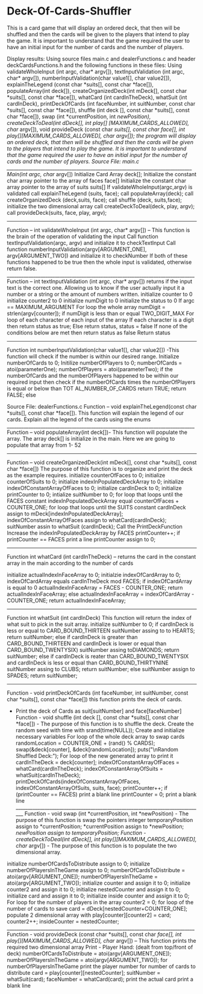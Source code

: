 # Deck-Of-Cards-Shuffler
This is a card game that will display an ordered deck, that then will be shuffled and then the cards will be given to the players that intend to play the game. It is important to understand that the game required the user to have an initial input for the number of cards and the number of players.


Display results: Using source files main.c and dealerFunctions.c and header deckCardsFunctions.h and the following functions in these files:
Using validateWholeInput (int argc, char* argv[]), textInputValidation (int argc, char* argv[]), numberInputValidation(char value1[], char value2[]), explainTheLegend (const char *suits[], const char *face[]), populateArray(int deck[]), createOrganizedDeck(int mDeck[], const char *suits[], const char *face[]), whatCard (int cardInTheDeck), whatSuit (int cardInDeck), printDeckOfCards (int faceNumber, int suitNumber, const char *suits[], const char *face[]), shuffle (int deck [], const char *suits[], const char *face[]), swap (int *currentPosition, int *newPosition), createDeckToDeal(int dDeck[], int play[] [MAXIMUM_CARDS_ALLOWED], char* argv[]), void provideDeck (const char *suits[], const char *face[], int play[][MAXIMUM_CARDS_ALLOWED], char* argv[]);
the program will display an ordered deck, that then will be shuffled and then the cards will be given to the players that intend to play the game. It is important to understand that the game required the user to have an initial input for the number of cards and the number of players.
Source File: main.c _____________________________________________________________________________
Main(int argc, char* argv[]) Initialize Card Array deck[];
Initialize the constant char array pointer to the array of faces face[]
Initialize the constant char array pointer to the array of suits suits[]
If validateWholeInput(argc,argv) is validated
call explainTheLegend (suits, face);
call populateArray(deck);
call createOrganizedDeck (deck,suits, face); call shuffle (deck, suits,face);
initialize the two dimensional array
call createDeckToDeal(deck, play, argv); call provideDeck(suits, face, play, argv);
_____________________________________________________________________________
Function – int validateWholeInput (int argc, char* argv[]) – This function is the brain of the operation of validating the input
Call function textInputValidation(argc, argv) and initialize it to checkTextInput
Call function numberInputValidation(argv[ARGUMENT_ONE], argv[ARGUMENT_TWO]) and initialize it to checkNumber
If both of these functions happened to be true then the whole input is validated, otherwise
return false. ______________________________________________________________________________
Function – int textInputValidation (int argc, char* argv[]) returns if the input text is the correct one. Allowing us to know if the user actually input it a number or a string or the amount of numbers written.
initialize counter to 0 initialize counter2 to 0 initialize numDigit to 0 initialize the status to 0
If argc == MAXIMUM_ARGUMENT For loop the whole array
numDigit = strlen(argv[counter]);
if numDigit is less than or equal TWO_DIGIT_MAX
For loop of each character of each input of the array
If each character is a digit then return status as true; Else return status, status = false
If none of the conditions below are met then return status as false Return status
______________________________________________________________________________

Function int numberInputValidation(char value1[], char value2[]) -This function will check if the number is within our desired range.
Initialize numberOfCards to 0;
Initilize numberOfPlayers to 0;
numberOfCards = atoi(parameterOne);
numberOfPlayers = atoi(parameterTwo);
if the numberOfCards and the numberOfPlayers happened to be within our required input then check
if the numberOfCards times the numberOfPlayers is equal or below than TOT AL_NUMBER_OF_CARDS
return TRUE; return FALSE;
else
 
Source File: dealerFunctions.c
Function – void explainTheLegend(const char *suits[], const char *face[]). This function will explain the legend of our cards.
Explain all the legend of the cards using the enums ______________________________________________________________________________ Function – void populateArray(int deck[])- This function will populate the array.
The array deck[] is initialize in the main. Here we are going to populate that array from 1-
      52
______________________________________________________________________________
Function – void createOrganizedDeck(int mDeck[], const char *suits[], const char *face[]) The purpose of this function is to organize and print the deck as the example requires.
initialize counterOfFaces to 0;
initialize counterOfSuits to 0;
initialize indexInPopulatedDeckArray to 0; initialize indexOfConstantArrayOfFaces to 0; initialize cardInDeck to 0;
initialize printCounter to 0;
intialize suitNumber to 0;
for loop that loops until the FACES constant
indexInPopulatedDeckArray equal counterOfFaces + COUNTER_ONE;
for loop that loops until the SUITS constant
cardInDeck assign to mDeck[indexInPopulatedDeckArray]; indexOfConstantArrayOfFaces assign to whatCard(cardInDeck); suitNumber assin to whatSuit (cardInDeck);
Call the PrintDeckFunction
Increase the indexInPopulatedDeckArray by FACES printCounter++;
if printCounter == FACES
print a line
printCounter assign to 0;
______________________________________________________________________________
Function int whatCard (int cardInTheDeck) – returns the card in the constant array in the main according to the number of cards
 
initialize actualIndexInFaceArray to 0;
initialzie indexOfCardArray to 0;
indexOfCardArray equals cardInTheDeck mod FACES;
if indexOfCardArray is equal to 0
actualIndexInFaceArray = FACES - COUNTER_ONE; return actualIndexInFaceArray;
else
actualIndexInFaceArray = indexOfCardArray - COUNTER_ONE; return actualIndexInFaceArray;
______________________________________________________________________________
Function int whatSuit (int cardInDeck) This function will return the index of what suit to pick in the suit array.
initialize suitNumber to 0;
if cardInDeck is less or equal to CARD_BOUND_THIRTEEN suitNumber assing to to HEARTS;
return suitNumber;
else if cardInDeck is greater than CARD_BOUND_THIRTEEN and cardInDeck is lower or equal than CARD_BOUND_TWENTYSIX)
suitNumber assing toDIAMONDS; return suitNumber;
else if cardInDeck is reater than CARD_BOUND_TWENTYSIX and cardInDeck is less or equal than CARD_BOUND_THIRTYNINE
suitNumber assing to CLUBS; return suitNumber;
else
suitNumber assign to SPADES; return suitNumber;
______________________________________________________________________________

Function - void printDeckOfCards (int faceNumber, int suitNumber, const char *suits[], const char *face[]) this function prints the deck of cards.
- Print the deck of Cards as suit[suitNumber] and face[faceNumber]
Function - void shuffle (int deck [], const char *suits[], const char *face[]) - The purpose of this function is to shuffle the deck.
Create the random seed with time with srand(time(NULL)); Create and initialize necessary variables
For loop of the whole deck array to swap cards
randomLocation = COUNTER_ONE + (rand() % CARDS); swap(&deck[counter], &deck[randomLocation]);
puts("\nRandom Shuffled Deck:");
For loop of the new generated array to print it
cardInTheDeck = deck[counter]; indexOfConstantArrayOfFaces = whatCard(cardInTheDeck); indexOfConstantArrayOfSuits = whatSuit(cardInTheDeck); printDeckOfCards(indexOfConstantArrayOfFaces,
indexOfConstantArrayOfSuits, suits, face); printCounter++;
if (printCounter == FACES)
print a blank line printCounter = 0;
print a blank line ______________________________________________________________________________
Function - void swap (int *currentPosition, int *newPosition) - The purpose of this function is swap the pointers
integer temporaryPosition assign to *currentPosition; *currentPosition assign to *newPosition; *newPosition assign to temporaryPosition;
Function - createDeckToDeal(int dDeck[], int play[][MAXIMUM_CARDS_ALLOWED], char* argv[]) - The purpose of this function is to populate the two dimensional array.
  
initialize numberOfCardsToDistribute assign to 0; initialize numberOfPlayersInTheGame assign to 0;
numberOfCardsToDistribute = atoi(argv[ARGUMENT_ONE]); numberOfPlayersInTheGame = atoi(argv[ARGUMENT_TWO]);
initialize counter and assign it to 0; initialize counter2 and assign it to 0; initialize nestedCounter and assign it to 0; initialize card and assign it to 0;
initialize inside counter and assign it to 0;
For loop for the number of players in the array counter2 = 0;
for loop of the number of cards to save
card = dDeck[nestedCounter+COUNTER_ONE];
populate 2 dimensional array with play[counter][counter2] = card; counter2++;
insideCounter = nestedCounter; ______________________________________________________________________________
Function - void provideDeck (const char *suits[], const char *face[], int play[][MAXIMUM_CARDS_ALLOWED], char* argv[]) – This function prints the required two dimensional array
Print - Player Hand: (dealt from top/front of deck)
numberOfCardsToDistribute = atoi(argv[ARGUMENT_ONE]); numberOfPlayersInTheGame = atoi(argv[ARGUMENT_TWO]);
for numberOfPlayersInTheGame print the player number
for number of cards to distribute
card = play[counter][nestedCounter]; suitNumber = whatSuit(card); faceNumber = whatCard(card);
print the actual card
print a blank line
